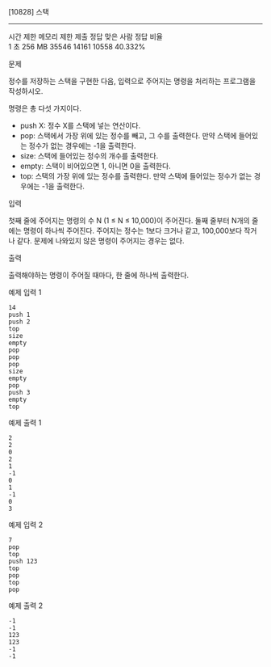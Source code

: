 [10828] 스택

---



  시간 제한	메모리 제한	제출   	정답   	맞은 사람	정답 비율  
  1 초  	256 MB	35546	14161	10558	40.332%

문제

정수를 저장하는 스택을 구현한 다음, 입력으로 주어지는 명령을 처리하는 프로그램을 작성하시오.

명령은 총 다섯 가지이다.

- push X: 정수 X를 스택에 넣는 연산이다.
- pop: 스택에서 가장 위에 있는 정수를 빼고, 그 수를 출력한다. 만약 스택에 들어있는 정수가 없는 경우에는 -1을 출력한다.
- size: 스택에 들어있는 정수의 개수를 출력한다.
- empty: 스택이 비어있으면 1, 아니면 0을 출력한다.
- top: 스택의 가장 위에 있는 정수를 출력한다. 만약 스택에 들어있는 정수가 없는 경우에는 -1을 출력한다.

입력

첫째 줄에 주어지는 명령의 수 N (1 ≤ N ≤ 10,000)이 주어진다. 둘째 줄부터 N개의 줄에는 명령이 하나씩 주어진다. 주어지는 정수는 1보다 크거나 같고, 100,000보다 작거나 같다. 문제에 나와있지 않은 명령이 주어지는 경우는 없다.

출력

출력해야하는 명령이 주어질 때마다, 한 줄에 하나씩 출력한다.

예제 입력 1

    14
    push 1
    push 2
    top
    size
    empty
    pop
    pop
    pop
    size
    empty
    pop
    push 3
    empty
    top

예제 출력 1

    2
    2
    0
    2
    1
    -1
    0
    1
    -1
    0
    3

예제 입력 2

    7
    pop
    top
    push 123
    top
    pop
    top
    pop

예제 출력 2

    -1
    -1
    123
    123
    -1
    -1
